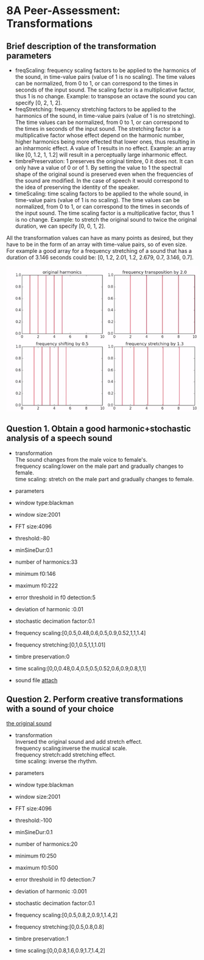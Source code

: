 8A Peer-Assessment: Transformations
========= 

## Brief description of the transformation parameters

* freqScaling: frequency scaling factors to be applied to the harmonics of the sound, in time-value pairs (value of 1 is no scaling). The time values can be normalized, from 0 to 1, or can correspond to the times in seconds of the input sound. The scaling factor is a multiplicative factor, thus 1 is no change. Example: to transpose an octave the sound you can specify [0, 2, 1, 2].
* freqStretching: frequency stretching factors to be applied to the harmonics of the sound, in time-value pairs (value of 1 is no stretching). The time values can be normalized, from 0 to 1, or can correspond to the times in seconds of the input sound. The stretching factor is a multiplicative factor whose effect depend on the harmonic number, higher harmonics being more effected that lower ones, thus resulting in an inharmonic effect. A value of 1 results in no effect. Example: an array like [0, 1.2, 1, 1.2] will result in a perceptually large inharmonic effect.
* timbrePreservation: 1 preserves the original timbre, 0 it does not. It can only have a value of 0 or of 1. By setting the value to 1 the spectral shape of the original sound is preserved even when the frequencies of the sound are modified. In the case of speech it would correspond to the idea of preserving the identity of the speaker.
* timeScaling: time scaling factors to be applied to the whole sound, in time-value pairs (value of 1 is no scaling). The time values can be normalized, from 0 to 1, or can correspond to the times in seconds of the input sound. The time scaling factor is a multiplicative factor, thus 1 is no change. Example: to stretch the original sound to twice the original duration, we can specify [0, 0, 1, 2].

All the transformation values can have as many points as desired, but they have to be in the form of an array with time-value pairs, so of even size.   
For example a good array for a frequency stretching of a sound that has a duration of 3.146 seconds could be: [0, 1.2, 2.01, 1.2, 2.679, 0.7, 3.146, 0.7].

![harmonicTransformation](harmonicTransformation.PNG)

## Question 1. Obtain a good harmonic+stochastic analysis of a speech sound

* transformation  
The sound changes from the male voice to female's.  
frequency scaling:lower on the male part and gradually changes to female.  
time scaling: stretch on the male part and gradually changes to female.  

* parameters
 * window type:blackman
 * window size:2001
 * FFT size:4096
 * threshold:-80
 * minSineDur:0.1
 * number of harmonics:33
 * minimum f0:146
 * maximum f0:222
 * error threshold in f0 detection:5
 * deviation of harmonic :0.01
 * stochastic decimation factor:0.1
 * frequency scaling:[0,0.5,0.48,0.6,0.5,0.9,0.52,1,1,1.4]
 * frequency stretching:[0,1,0.5,1,1,1.01]
 * timbre preservation:0
 * time scaling:[0,0,0.48,0.4,0.5,0.5,0.52,0.6,0.9,0.8,1,1]

* sound file
[attach]()

## Question 2. Perform creative transformations with a sound of your choice

[the original sound](https://www.freesound.org/people/padron/sounds/254806/)

* transformation  
Inversed the original sound and add stretch effect.  
frequency scaling:inverse the musical scale.  
frequency stretch:add stretching effect.  
time scaling: inverse the rhythm.  

* parameters
 * window type:blackman
 * window size:2001
 * FFT size:4096
 * threshold:-100
 * minSineDur:0.1
 * number of harmonics:20
 * minimum f0:250
 * maximum f0:500
 * error threshold in f0 detection:7
 * deviation of harmonic :0.001
 * stochastic decimation factor:0.1
 * frequency scaling:[0,0.5,0.8,2,0.9,1,1.4,2]
 * frequency stretching:[0,0.5,0.8,0.8]
 * timbre preservation:1
 * time scaling:[0,0,0.8,1.6,0.9,1.7,1.4,2]
 
